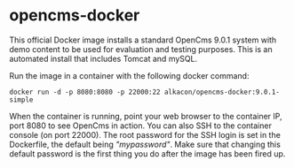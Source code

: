 opencms-docker
==============

This official Docker image installs a standard OpenCms 9.0.1 system with demo content to be used for evaluation and testing purposes. This is an automated install that includes Tomcat and mySQL.

Run the image in a container with the following docker command:

    docker run -d -p 8080:8080 -p 22000:22 alkacon/opencms-docker:9.0.1-simple

When the container is running, point your web browser to the container IP, port 8080 to see OpenCms in action. You can also SSH to the container console (on port 22000). The root password for the SSH login is set in the Dockerfile, the default being *"mypassword"*. Make sure that changing this default password is the first thing you do after the image has been fired up.

  [1]: http://opencms.org/ "the OpenCms website"
